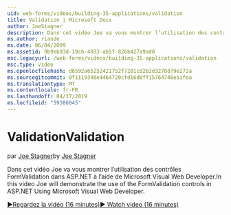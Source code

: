 ```yaml
---
uid: web-forms/videos/building-35-applications/validation
title: Validation | Microsoft Docs
author: JoeStagner
description: Dans cet vidéo Joe va vous montrer l’utilisation des contrôles FormValidation dans ASP.NET à l’aide de Microsoft Visual Web Developer.
ms.author: riande
ms.date: 06/04/2009
ms.assetid: 9b9eb93d-19c6-4933-ab5f-826b427a9ad0
msc.legacyurl: /web-forms/videos/building-35-applications/validation
msc.type: video
ms.openlocfilehash: d8592a65252421752f7201cd2b2d3278d79e272a
ms.sourcegitcommit: 0f1119340e4464720cfd16d0ff15764746ea1fea
ms.translationtype: MT
ms.contentlocale: fr-FR
ms.lasthandoff: 04/17/2019
ms.locfileid: "59386045"
---
```

# <a name="validation"></a><span data-ttu-id="e9e05-103">Validation</span><span class="sxs-lookup"><span data-stu-id="e9e05-103">Validation</span></span>

<span data-ttu-id="e9e05-104">par [Joe Stagner](https://github.com/JoeStagner)</span><span class="sxs-lookup"><span data-stu-id="e9e05-104">by [Joe Stagner](https://github.com/JoeStagner)</span></span>

<span data-ttu-id="e9e05-105">Dans cet vidéo Joe va vous montrer l’utilisation des contrôles FormValidation dans ASP.NET à l’aide de Microsoft Visual Web Developer.</span><span class="sxs-lookup"><span data-stu-id="e9e05-105">In this video Joe will demonstrate the use of the FormValidation controls in ASP.NET Using Microsoft Visual Web Developer.</span></span>

[<span data-ttu-id="e9e05-106">&#9654;Regardez la vidéo (16 minutes)</span><span class="sxs-lookup"><span data-stu-id="e9e05-106">&#9654; Watch video (16 minutes)</span></span>](https://channel9.msdn.com/Blogs/ASP-NET-Site-Videos/validation)
